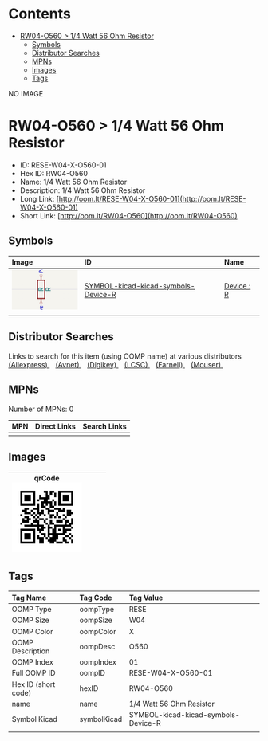 



Contents
========

* [RW04-O560 > 1/4 Watt 56 Ohm Resistor](#rw04-o560--14-watt-56-ohm-resistor)
	* [Symbols](#symbols)
	* [Distributor Searches](#distributor-searches)
	* [MPNs](#mpns)
	* [Images](#images)
	* [Tags](#tags)
  
NO IMAGE  
# RW04-O560 > 1/4 Watt 56 Ohm Resistor

- ID: RESE-W04-X-O560-01
- Hex ID: RW04-O560
- Name: 1/4 Watt 56 Ohm Resistor
- Description: 1/4 Watt 56 Ohm Resistor
- Long Link: [http://oom.lt/RESE-W04-X-O560-01](http://oom.lt/RESE-W04-X-O560-01)
- Short Link: [http://oom.lt/RW04-O560](http://oom.lt/RW04-O560)

## Symbols
  

|Image|ID|Name|
| :--- | :--- | :--- |
|[![](https://raw.githubusercontent.com/oomlout/oomlout_OOMP_eda_V2/main/SYMBOL/kicad/kicad-symbols/Device/R/image_140.png)](https://github.com/oomlout/oomlout_OOMP_eda_V2/tree/main/SYMBOL/kicad/kicad-symbols/Device/R/)|[SYMBOL-kicad-kicad-symbols-Device-R](https://github.com/oomlout/oomlout_OOMP_eda_V2/tree/main/SYMBOL/kicad/kicad-symbols/Device/R/)|[Device : R](https://github.com/oomlout/oomlout_OOMP_eda_V2/tree/main/SYMBOL/kicad/kicad-symbols/Device/R/)|
||||

## Distributor Searches
  
Links to search for this item (using OOMP name) at various distributors  
[(Aliexpress) ](https://www.aliexpress.com/wholesale?SearchText=11171/4+Watt+56+Ohm+Resistor)&nbsp;&nbsp;&nbsp;[(Avnet) ](https://www.avnet.com/shop/us/search/1/4+Watt+56+Ohm+Resistor)&nbsp;&nbsp;&nbsp;[(Digikey) ](https://www.digikey.co.uk/en/products/result?s=1/4+Watt+56+Ohm+Resistor)&nbsp;&nbsp;&nbsp;[(LCSC) ](https://www.lcsc.com/search?q=1/4+Watt+56+Ohm+Resistor)&nbsp;&nbsp;&nbsp;[(Farnell) ](https://uk.farnell.com/search?st=1/4+Watt+56+Ohm+Resistor)&nbsp;&nbsp;&nbsp;[(Mouser) ](https://www.mouser.com/c/?q=1/4+Watt+56+Ohm+Resistor)&nbsp;&nbsp;&nbsp;
## MPNs
  
Number of MPNs: 0  

|MPN|Direct Links|Search Links|
| :--- | :--- | :--- |
||||

## Images
  

|qrCode<br>[![](https://raw.githubusercontent.com/oomlout/oomlout_OOMP_parts_V2/main/RESE/W04/X/O560/01/qrCode_140.png)](https://github.com/oomlout/oomlout_OOMP_parts_V2/tree/main/RESE/W04/X/O560/01/qrCode.png)||||
| :---: | :---: | :---: | :---: |

## Tags
  

|Tag Name|Tag Code|Tag Value|
| :--- | :--- | :--- |
|OOMP Type|oompType|RESE|
|OOMP Size|oompSize|W04|
|OOMP Color|oompColor|X|
|OOMP Description|oompDesc|O560|
|OOMP Index|oompIndex|01|
|Full OOMP ID|oompID|RESE-W04-X-O560-01|
|Hex ID (short code)|hexID|RW04-O560|
|name|name|1/4 Watt 56 Ohm Resistor|
|Symbol Kicad|symbolKicad|SYMBOL-kicad-kicad-symbols-Device-R|
||||
